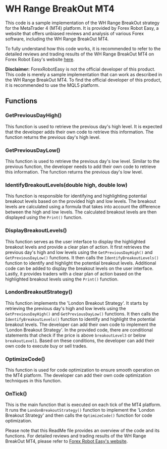 # WH Range BreakOut MT4

This code is a sample implementation of the WH Range BreakOut strategy for the MetaTrader 4 (MT4) platform. It is provided by Forex Robot Easy, a website that offers unbiased reviews and analysis of various Forex software, including the WH Range BreakOut MT4.

To fully understand how this code works, it is recommended to refer to the detailed reviews and trading results of the WH Range BreakOut MT4 on Forex Robot Easy's website [here](https://forexroboteasy.com/forex-robot-review/wh-range-breakout-mt4-review-unbiased-forex-software-analysis/).

**Disclaimer:** ForexRobotEasy is not the official developer of this product. This code is merely a sample implementation that can work as described in the WH Range BreakOut MT4. To find the official developer of this product, it is recommended to use the MQL5 platform.

## Functions

### GetPreviousDayHigh()

This function is used to retrieve the previous day's high level. It is expected that the developer adds their own code to retrieve this information. The function returns the previous day's high level.

### GetPreviousDayLow()

This function is used to retrieve the previous day's low level. Similar to the previous function, the developer needs to add their own code to retrieve this information. The function returns the previous day's low level.

### IdentifyBreakoutLevels(double high, double low)

This function is responsible for identifying and highlighting potential breakout levels based on the provided high and low levels. The breakout levels are calculated using a formula that takes into account the difference between the high and low levels. The calculated breakout levels are then displayed using the `Print()` function.

### DisplayBreakoutLevels()

This function serves as the user interface to display the highlighted breakout levels and provide a clear plan of action. It first retrieves the previous day's high and low levels using the `GetPreviousDayHigh()` and `GetPreviousDayLow()` functions. It then calls the `IdentifyBreakoutLevels()` function to identify and highlight the potential breakout levels. Additional code can be added to display the breakout levels on the user interface. Lastly, it provides traders with a clear plan of action based on the highlighted breakout levels using the `Print()` function.

### LondonBreakoutStrategy()

This function implements the 'London Breakout Strategy'. It starts by retrieving the previous day's high and low levels using the `GetPreviousDayHigh()` and `GetPreviousDayLow()` functions. It then calls the `IdentifyBreakoutLevels()` function to identify and highlight the potential breakout levels. The developer can add their own code to implement the 'London Breakout Strategy'. In the provided code, there are conditional statements that check if the price is above `breakoutLevel3` or below `breakoutLevel1`. Based on these conditions, the developer can add their own code to execute buy or sell trades.

### OptimizeCode()

This function is used for code optimization to ensure smooth operation on the MT4 platform. The developer can add their own code optimization techniques in this function.

### OnTick()

This is the main function that is executed on each tick of the MT4 platform. It runs the `LondonBreakoutStrategy()` function to implement the 'London Breakout Strategy' and then calls the `OptimizeCode()` function for code optimization.

Please note that this ReadMe file provides an overview of the code and its functions. For detailed reviews and trading results of the WH Range BreakOut MT4, please refer to [Forex Robot Easy's website](https://forexroboteasy.com/forex-robot-review/wh-range-breakout-mt4-review-unbiased-forex-software-analysis/).

